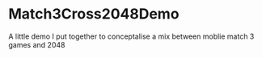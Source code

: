 # Match3Cross2048Demo
 A little demo I put together to conceptalise a mix between moblie match 3 games and 2048
